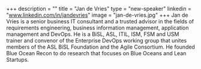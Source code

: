 +++
description = ""
title = "Jan de Vries"
type = "new-speaker"
linkedin = "www.linkedin.com/in/jandevries"
image = "jan-de-vries.jpg"
+++
Jan de Vries is a senior business IT consultant and a trusted advisor in the fields of requirements engineering, business information management, application management and DevOps. He is a BiSL, ASL, ITIL, ISM, FSM and USM trainer and convenor of the Enterprise DevOps working group that unites members of the ASL BiSL Foundation and the Agile Consortium. He founded Blue Ocean Recon to do research that focuses on Blue Oceans and Lean Startups.